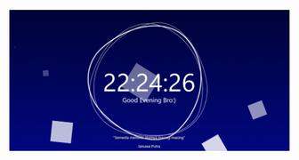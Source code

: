 ![alt text](https://github.com/JanuwaPutra/Quotes-Website/blob/master/Screenshot%202023-09-16%20222436.png?raw=true)
